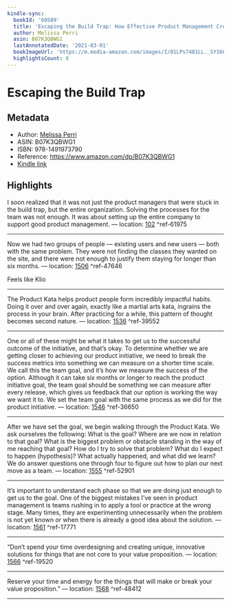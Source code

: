 ```yaml
---
kindle-sync:
  bookId: '60589'
  title: 'Escaping the Build Trap: How Effective Product Management Creates Real Value'
  author: Melissa Perri
  asin: B07K3QBWG1
  lastAnnotatedDate: '2021-03-01'
  bookImageUrl: 'https://m.media-amazon.com/images/I/81LPs7481LL._SY160.jpg'
  highlightsCount: 8
---
```

# Escaping the Build Trap
## Metadata
* Author: [Melissa Perri](https://www.amazon.com/Melissa-Perri/e/B07KPL44LL/ref=dp_byline_cont_ebooks_1)
* ASIN: B07K3QBWG1
* ISBN: 978-1491973790
* Reference: https://www.amazon.com/dp/B07K3QBWG1
* [Kindle link](kindle://book?action=open&asin=B07K3QBWG1)

## Highlights
I soon realized that it was not just the product managers that were stuck in the build trap, but the entire organization. Solving the processes for the team was not enough. It was about setting up the entire company to support good product management. — location: [102](kindle://book?action=open&asin=B07K3QBWG1&location=102) ^ref-61975

---
Now we had two groups of people — existing users and new users — both with the same problem. They were not finding the classes they wanted on the site, and there were not enough to justify them staying for longer than six months. — location: [1506](kindle://book?action=open&asin=B07K3QBWG1&location=1506) ^ref-47646

Feels like Klio

---
The Product Kata helps product people form incredibly impactful habits. Doing it over and over again, exactly like a martial arts kata, ingrains the process in your brain. After practicing for a while, this pattern of thought becomes second nature. — location: [1536](kindle://book?action=open&asin=B07K3QBWG1&location=1536) ^ref-39552

---
One or all of these might be what it takes to get us to the successful outcome of the initiative, and that’s okay. To determine whether we are getting closer to achieving our product initiative, we need to break the success metrics into something we can measure on a shorter time scale. We call this the team goal, and it’s how we measure the success of the option. Although it can take six months or longer to reach the product initiative goal, the team goal should be something we can measure after every release, which gives us feedback that our option is working the way we want it to. We set the team goal with the same process as we did for the product initiative. — location: [1546](kindle://book?action=open&asin=B07K3QBWG1&location=1546) ^ref-36650

---
After we have set the goal, we begin walking through the Product Kata. We ask ourselves the following: What is the goal? Where are we now in relation to that goal? What is the biggest problem or obstacle standing in the way of me reaching that goal? How do I try to solve that problem? What do I expect to happen (hypothesis)? What actually happened, and what did we learn? We do answer questions one through four to figure out how to plan our next move as a team. — location: [1555](kindle://book?action=open&asin=B07K3QBWG1&location=1555) ^ref-52901

---
It’s important to understand each phase so that we are doing just enough to get us to the goal. One of the biggest mistakes I’ve seen in product management is teams rushing in to apply a tool or practice at the wrong stage. Many times, they are experimenting unnecessarily when the problem is not yet known or when there is already a good idea about the solution. — location: [1561](kindle://book?action=open&asin=B07K3QBWG1&location=1561) ^ref-17771

---
“Don’t spend your time overdesigning and creating unique, innovative solutions for things that are not core to your value proposition. — location: [1566](kindle://book?action=open&asin=B07K3QBWG1&location=1566) ^ref-19520

---
Reserve your time and energy for the things that will make or break your value proposition.” — location: [1568](kindle://book?action=open&asin=B07K3QBWG1&location=1568) ^ref-48412

---
